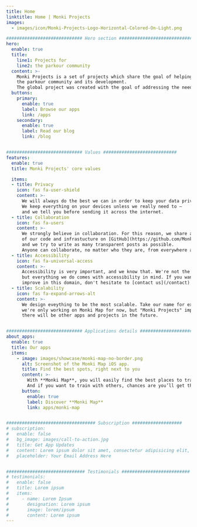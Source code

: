 ```yaml
---
title: Home
linktitle: Home | Monki Projects
images:
  - images/icon/Monki-Projects-Logo-Horizontal-Colored-On-Light.png

############################# Hero section ############################
hero:
  enable: true
  title:
    line1: Projects for
    line2: the parkour community
  content: >-
    Monki Projects is a set of projects which share the goal of helping
    the parkour community and its development.
    The global project was created with the goal of addressing the needs of the community.
  buttons:
    primary:
      enable: true
      label: Browse our apps
      link: /apps
    secondary:
      enable: true
      label: Read our blog
      link: /blog


############################# Values ############################
features:
  enable: true
  title: Monki Projects' core values

  items:
  - title: Privacy
    icon: fas fa-user-shield
    content: >-
      We will always do the best we can in order to keep your data private.
      We keep everything on your devices unless we really need to —
      and we tell you before sending it across the internet.
  - title: Collaboration
    icon: fas fa-users
    content: >-
      We strongly believe in collaboration. For this reason, we share a big part
      of our code and infrastucture on [GitHub](https://github.com/MonkiProjects),
      and we try to write as many transparent posts as possible.
      Anyone can collaborate, no matter who they are, from everywhere across the globe.
  - title: Accessibility
    icon: fas fa-universal-access
    content: >-
      Accessibility is very important, and we know that. We're not the best,
      but everything we do comes with accessibility in mind. If you want to help us
      improve in this domain, don't hesitate to [contact us](/contact)!
  - title: Scalability
    icon: fas fa-expand-arrows-alt
    content: >-
      We design eveything to be the most scalable. Take our name for example:
      we're only working on Monki Map for now, but "Monki Projects" implies
      there will be other apps and projects in the future.


############################# Applications details #######################
about_apps:
  enable: true
  title: Our apps
  items:
    - image: images/showcase/monki-map-no-border.png
      alt: Screenshot of the Monki Map iOS app.
      title: Find the best spots, right next to you
      content: >-
        With **Monki Map**, you will easily find the best places to train.
        And if you want to train with others, chances are you’ll get this too.
      button:
        enable: true
        label: Discover **Monki Map**
        link: apps/monki-map


################################## Subscription ###################
# subscription:
#   enable: false
#   bg_image: images/call-to-action.jpg
#   title: Get App Updates
#   content: Lorem ipsum dolor sit amet, consectetur adipisicing elit, sed do eiusmod
#   placeholder: Your Email Address Here


############################## Testimonials ##########################
# testimonials:
#   enable: false
#   title: Lorem ipsum
#   items:
#     - name: Lorem Ipsum
#       designation: Lorem ipsum
#       image: lorem/ipsum
#       content: Lorem ipsum
---
```

